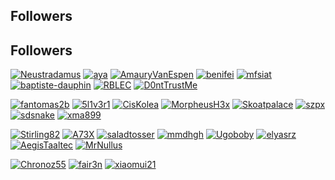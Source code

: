 ## Followers

<!-- TOP-FOLLOWERS:START -->
## Followers

[![Neustradamus](https://github.com/Neustradamus.png?size=50)](https://github.com/Neustradamus) [![aya](https://github.com/aya.png?size=50)](https://github.com/aya) [![AmauryVanEspen](https://github.com/AmauryVanEspen.png?size=50)](https://github.com/AmauryVanEspen) [![benifei](https://github.com/benifei.png?size=50)](https://github.com/benifei) [![mfsiat](https://github.com/mfsiat.png?size=50)](https://github.com/mfsiat) [![baptiste-dauphin](https://github.com/baptiste-dauphin.png?size=50)](https://github.com/baptiste-dauphin) [![RBLEC](https://github.com/RBLEC.png?size=50)](https://github.com/RBLEC) [![D0ntTrustMe](https://github.com/D0ntTrustMe.png?size=50)](https://github.com/D0ntTrustMe) 

[![fantomas2b](https://github.com/fantomas2b.png?size=50)](https://github.com/fantomas2b) [![5l1v3r1](https://github.com/5l1v3r1.png?size=50)](https://github.com/5l1v3r1) [![CisKolea](https://github.com/CisKolea.png?size=50)](https://github.com/CisKolea) [![MorpheusH3x](https://github.com/MorpheusH3x.png?size=50)](https://github.com/MorpheusH3x) [![Skoatpalace](https://github.com/Skoatpalace.png?size=50)](https://github.com/Skoatpalace) [![szpx](https://github.com/szpx.png?size=50)](https://github.com/szpx) [![sdsnake](https://github.com/sdsnake.png?size=50)](https://github.com/sdsnake) [![xma899](https://github.com/xma899.png?size=50)](https://github.com/xma899) 

[![Stirling82](https://github.com/Stirling82.png?size=50)](https://github.com/Stirling82) [![A73X](https://github.com/A73X.png?size=50)](https://github.com/A73X) [![saladtosser](https://github.com/saladtosser.png?size=50)](https://github.com/saladtosser) [![mmdhgh](https://github.com/mmdhgh.png?size=50)](https://github.com/mmdhgh) [![Ugoboby](https://github.com/Ugoboby.png?size=50)](https://github.com/Ugoboby) [![elyasrz](https://github.com/elyasrz.png?size=50)](https://github.com/elyasrz) [![AegisTaaltec](https://github.com/AegisTaaltec.png?size=50)](https://github.com/AegisTaaltec) [![MrNullus](https://github.com/MrNullus.png?size=50)](https://github.com/MrNullus) 

[![Chronoz55](https://github.com/Chronoz55.png?size=50)](https://github.com/Chronoz55) [![fair3n](https://github.com/fair3n.png?size=50)](https://github.com/fair3n) [![xiaomui21](https://github.com/xiaomui21.png?size=50)](https://github.com/xiaomui21) 
<!-- TOP-FOLLOWERS:END -->
